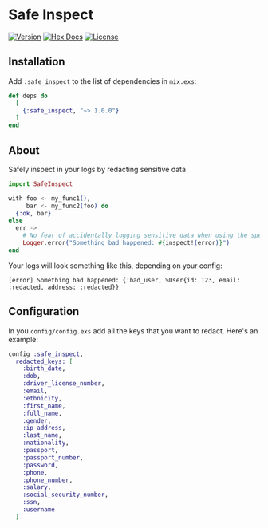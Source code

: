 # Safe Inspect

[![Version](https://img.shields.io/hexpm/v/safe_inspect.svg)](https://hex.pm/packages/safe_inspect)
[![Hex Docs](https://img.shields.io/badge/hex-docs-lightgreen.svg)](https://hexdocs.pm/safe_inspect/readme.html)
[![License](https://img.shields.io/badge/License-Apache-blue.svg)](https://opensource.org/license/apache-2-0)

## Installation

Add `:safe_inspect` to the list of dependencies in `mix.exs`:

```elixir
def deps do
  [
    {:safe_inspect, "~> 1.0.0"}
  ]
end
```

## About

Safely inspect in your logs by redacting sensitive data

```elixir
import SafeInspect

with foo <- my_func1(),
     bar <- my_func2(foo) do
  {:ok, bar}
else
  err ->
    # No fear of accidentally logging sensitive data when using the special `inspect!`
    Logger.error("Something bad happened: #{inspect!(error)}")
end
```

Your logs will look something like this, depending on your config:

```
[error] Something bad happened: {:bad_user, %User{id: 123, email: :redacted, address: :redacted}}
```

## Configuration

In you `config/config.exs` add all the keys that you want to redact. Here's an example:

```elixir
config :safe_inspect,
  redacted_keys: [
    :birth_date,
    :dob,
    :driver_license_number,
    :email,
    :ethnicity,
    :first_name,
    :full_name,
    :gender,
    :ip_address,
    :last_name,
    :nationality,
    :passport,
    :passport_number,
    :password,
    :phone,
    :phone_number,
    :salary,
    :social_security_number,
    :ssn,
    :username
  ]
```
